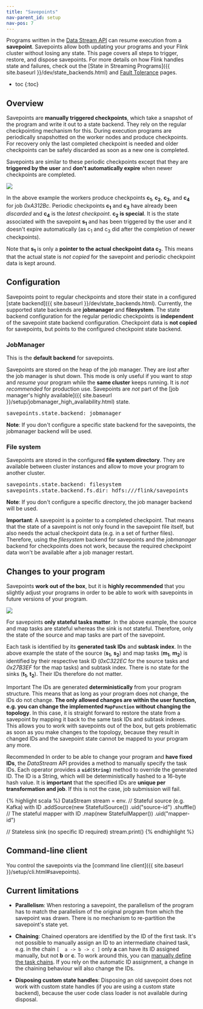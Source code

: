 ```yaml
---
title: "Savepoints"
nav-parent_id: setup
nav-pos: 7
---
```

<!--
Licensed to the Apache Software Foundation (ASF) under one
or more contributor license agreements.  See the NOTICE file
distributed with this work for additional information
regarding copyright ownership.  The ASF licenses this file
to you under the Apache License, Version 2.0 (the
"License"); you may not use this file except in compliance
with the License.  You may obtain a copy of the License at

  http://www.apache.org/licenses/LICENSE-2.0

Unless required by applicable law or agreed to in writing,
software distributed under the License is distributed on an
"AS IS" BASIS, WITHOUT WARRANTIES OR CONDITIONS OF ANY
KIND, either express or implied.  See the License for the
specific language governing permissions and limitations
under the License.
-->

Programs written in the [Data Stream API](index.html) can resume execution from a **savepoint**. Savepoints allow both updating your programs and your Flink cluster without losing any state. This page covers all steps to trigger, restore, and dispose savepoints. For more details on how Flink handles state and failures, check out the [State in Streaming Programs]({{ site.baseurl }}/dev/state_backends.html) and [Fault Tolerance](fault_tolerance.html) pages.

* toc
{:toc}

## Overview

Savepoints are **manually triggered checkpoints**, which take a snapshot of the program and write it out to a state backend. They rely on the regular checkpointing mechanism for this. During execution programs are periodically snapshotted on the worker nodes and produce checkpoints. For recovery only the last completed checkpoint is needed and older checkpoints can be safely discarded as soon as a new one is completed.

Savepoints are similar to these periodic checkpoints except that they are **triggered by the user** and **don't automatically expire** when newer checkpoints are completed.

<img src="{{ site.baseurl }}/fig/savepoints-overview.png" class="center" />

In the above example the workers produce checkpoints **c<sub>1</sub>**, **c<sub>2</sub>**, **c<sub>3</sub>**, and **c<sub>4</sub>** for job *0xA312Bc*. Periodic checkpoints **c<sub>1</sub>** and **c<sub>3</sub>** have already been *discarded* and **c<sub>4</sub>** is the *latest checkpoint*. **c<sub>2</sub> is special**. It is the state associated with the savepoint **s<sub>1</sub>** and has been triggered by the user and it doesn't expire automatically (as c<sub>1</sub> and c<sub>3</sub> did after the completion of newer checkpoints).

Note that **s<sub>1</sub>** is only a **pointer to the actual checkpoint data c<sub>2</sub>**. This means that the actual state is *not copied* for the savepoint and periodic checkpoint data is kept around.

## Configuration

Savepoints point to regular checkpoints and store their state in a configured [state backend]({{ site.baseurl }}/dev/state_backends.html). Currently, the supported state backends are **jobmanager** and **filesystem**. The state backend configuration for the regular periodic checkpoints is **independent** of the savepoint state backend configuration. Checkpoint data is **not copied** for savepoints, but points to the configured checkpoint state backend.

### JobManager

This is the **default backend** for savepoints.

Savepoints are stored on the heap of the job manager. They are *lost* after the job manager is shut down. This mode is only useful if you want to *stop* and *resume* your program while the **same cluster** keeps running. It is *not recommended* for production use. Savepoints are *not* part of the [job manager's highly available]({{ site.baseurl }}/setup/jobmanager_high_availability.html) state.

<pre>
savepoints.state.backend: jobmanager
</pre>

**Note**: If you don't configure a specific state backend for the savepoints, the jobmanager backend will be used.

### File system

Savepoints are stored in the configured **file system directory**. They are available between cluster instances and allow to move your program to another cluster.

<pre>
savepoints.state.backend: filesystem
savepoints.state.backend.fs.dir: hdfs:///flink/savepoints
</pre>

**Note**: If you don't configure a specific directory, the job manager backend will be used.

**Important**: A savepoint is a pointer to a completed checkpoint. That means that the state of a savepoint is not only found in the savepoint file itself, but also needs the actual checkpoint data (e.g. in a set of further files). Therefore, using the *filesystem* backend for savepoints and the *jobmanager* backend for checkpoints does not work, because the required checkpoint data won't be available after a job manager restart.

## Changes to your program

Savepoints **work out of the box**, but it is **highly recommended** that you slightly adjust your programs in order to be able to work with savepoints in future versions of your program.

<img src="{{ site.baseurl }}/fig/savepoints-program_ids.png" class="center" />

For savepoints **only stateful tasks matter**. In the above example, the source and map tasks are stateful whereas the sink is not stateful. Therefore, only the state of the source and map tasks are part of the savepoint.

Each task is identified by its **generated task IDs** and **subtask index**. In the above example the state of the source (**s<sub>1</sub>**, **s<sub>2</sub>**) and map tasks (**m<sub>1</sub>**, **m<sub>2</sub>**) is identified by their respective task ID (*0xC322EC* for the source tasks and *0x27B3EF* for the map tasks) and subtask index. There is no state for the sinks (**t<sub>1</sub>**, **t<sub>2</sub>**). Their IDs therefore do not matter.

<span class="label label-danger">Important</span> The IDs are generated **deterministically** from your program structure. This means that as long as your program does not change, the IDs do not change. **The only allowed changes are within the user function, e.g. you can change the implemented `MapFunction` without changing the topology**. In this case, it is straight forward to restore the state from a savepoint by mapping it back to the same task IDs and subtask indexes. This allows you to work with savepoints out of the box, but gets problematic as soon as you make changes to the topology, because they result in changed IDs and the savepoint state cannot be mapped to your program any more.

<span class="label label-info">Recommended</span> In order to be able to change your program and **have fixed IDs**, the *DataStream* API provides a method to manually specify the task IDs. Each operator provides a **`uid(String)`** method to override the generated ID. The ID is a String, which will be deterministically hashed to a 16-byte hash value. It is **important** that the specified IDs are **unique per transformation and job**. If this is not the case, job submission will fail.

{% highlight scala %}
DataStream<String> stream = env.
  // Stateful source (e.g. Kafka) with ID
  .addSource(new StatefulSource())
  .uid("source-id")
  .shuffle()
  // The stateful mapper with ID
  .map(new StatefulMapper())
  .uid("mapper-id")

// Stateless sink (no specific ID required)
stream.print()
{% endhighlight %}

## Command-line client

You control the savepoints via the [command line client]({{ site.baseurl }}/setup/cli.html#savepoints).

## Current limitations

- **Parallelism**: When restoring a savepoint, the parallelism of the program has to match the parallelism of the original program from which the savepoint was drawn. There is no mechanism to re-partition the savepoint's state yet.

- **Chaining**: Chained operators are identified by the ID of the first task. It's not possible to manually assign an ID to an intermediate chained task, e.g. in the chain `[  a -> b -> c ]` only **a** can have its ID assigned manually, but not **b** or **c**. To work around this, you can [manually define the task chains](index.html#task-chaining-and-resource-groups). If you rely on the automatic ID assignment, a change in the chaining behaviour will also change the IDs.

- **Disposing custom state handles**: Disposing an old savepoint does not work with custom state handles (if you are using a custom state backend), because the user code class loader is not available during disposal.
